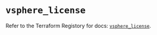 # `vsphere_license`

Refer to the Terraform Registory for docs: [`vsphere_license`](https://registry.terraform.io/providers/hashicorp/vsphere/2.3.1/docs/resources/license).
